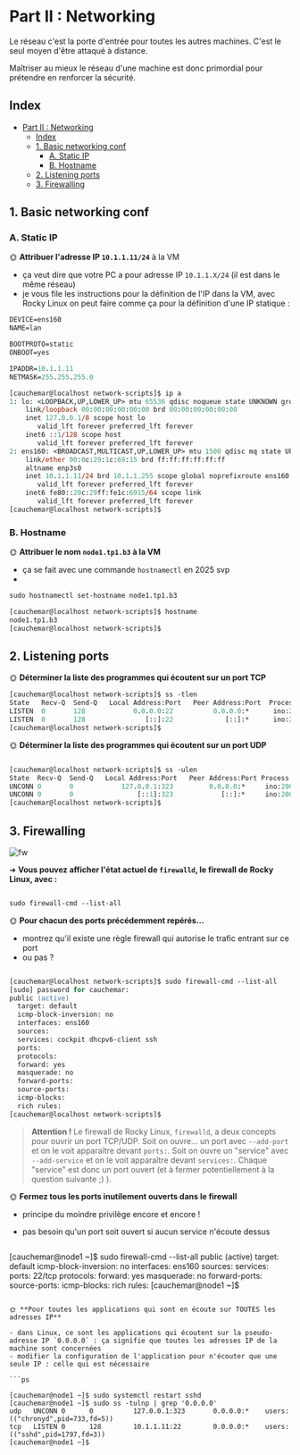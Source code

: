 # Part II : Networking

Le réseau c'est la porte d'entrée pour toutes les autres machines. C'est le seul moyen d'être attaqué à distance.

Maîtriser au mieux le réseau d'une machine est donc primordial pour prétendre en renforcer la sécurité.

## Index

- [Part II : Networking](#part-ii--networking)
  - [Index](#index)
  - [1. Basic networking conf](#1-basic-networking-conf)
    - [A. Static IP](#a-static-ip)
    - [B. Hostname](#b-hostname)
  - [2. Listening ports](#2-listening-ports)
  - [3. Firewalling](#3-firewalling)

## 1. Basic networking conf

### A. Static IP

🌞 **Attribuer l'adresse IP `10.1.1.11/24`** à la VM

- ça veut dire que votre PC a pour adresse IP `10.1.1.X/24` (il est dans le même réseau)
- je vous file les instructions pour la définition de l'IP dans la VM, avec Rocky Linux on peut faire comme ça pour la définition d'une IP statique :

```ps 
DEVICE=ens160
NAME=lan

BOOTPROTO=static
ONBOOT=yes

IPADDR=10.1.1.11
NETMASK=255.255.255.0

[cauchemar@localhost network-scripts]$ ip a
1: lo: <LOOPBACK,UP,LOWER_UP> mtu 65536 qdisc noqueue state UNKNOWN group default qlen 1000
    link/loopback 00:00:00:00:00:00 brd 00:00:00:00:00:00
    inet 127.0.0.1/8 scope host lo
       valid_lft forever preferred_lft forever
    inet6 ::1/128 scope host
       valid_lft forever preferred_lft forever
2: ens160: <BROADCAST,MULTICAST,UP,LOWER_UP> mtu 1500 qdisc mq state UP group default qlen 1000
    link/ether 00:0c:29:1c:69:15 brd ff:ff:ff:ff:ff:ff
    altname enp3s0
    inet 10.1.1.11/24 brd 10.1.1.255 scope global noprefixroute ens160
       valid_lft forever preferred_lft forever
    inet6 fe80::20c:29ff:fe1c:6915/64 scope link
       valid_lft forever preferred_lft forever
[cauchemar@localhost network-scripts]$
```

### B. Hostname

🌞 **Attribuer le nom `node1.tp1.b3` à la VM**

- ça se fait avec une commande `hostnamectl` en 2025 svp
- 
```ps
sudo hostnamectl set-hostname node1.tp1.b3

[cauchemar@localhost network-scripts]$ hostname
node1.tp1.b3
[cauchemar@localhost network-scripts]$

```

## 2. Listening ports

🌞 **Déterminer la liste des programmes qui écoutent sur un port TCP**

```ps
[cauchemar@localhost network-scripts]$ ss -tlen
State   Recv-Q  Send-Q   Local Address:Port   Peer Address:Port  Process
LISTEN  0       128            0.0.0.0:22          0.0.0.0:*      ino:21256 sk:2 cgroup:/system.slice/sshd.service <->
LISTEN  0       128               [::]:22             [::]:*      ino:21258 sk:3 cgroup:/system.slice/sshd.service v6only:1 <->
[cauchemar@localhost network-scripts]$

```

🌞 **Déterminer la liste des programmes qui écoutent sur un port UDP**

```ps

[cauchemar@localhost network-scripts]$ ss -ulen
State  Recv-Q  Send-Q   Local Address:Port   Peer Address:Port Process
UNCONN 0       0            127.0.0.1:323         0.0.0.0:*     ino:20059 sk:4 cgroup:/system.slice/chronyd.service <->
UNCONN 0       0                [::1]:323            [::]:*     ino:20060 sk:5 cgroup:/system.slice/chronyd.service v6only:1 <->
[cauchemar@localhost network-scripts]$

```

## 3. Firewalling

![fw](./img/fw.png)

➜ **Vous pouvez afficher l'état actuel de `firewalld`, le firewall de Rocky Linux, avec :**

```ps

sudo firewall-cmd --list-all

```

🌞 **Pour chacun des ports précédemment repérés...**

- montrez qu'il existe une règle firewall qui autorise le trafic entrant sur ce port
- ou pas ?
  
```ps

[cauchemar@localhost network-scripts]$ sudo firewall-cmd --list-all
[sudo] password for cauchemar:
public (active)
  target: default
  icmp-block-inversion: no
  interfaces: ens160
  sources:
  services: cockpit dhcpv6-client ssh
  ports:
  protocols:
  forward: yes
  masquerade: no
  forward-ports:
  source-ports:
  icmp-blocks:
  rich rules:
[cauchemar@localhost network-scripts]$

```

> **Attention !** Le firewall de Rocky Linux, `firewalld`, a deux concepts pour ouvrir un port TCP/UDP. Soit on ouvre... un port avec `--add-port` et on le voit apparaître devant `ports:`. Soit on ouvre un "service" avec `--add-service` et on le voit apparaître devant `services:`. Chaque "service" est donc un port ouvert (et à fermer potentiellement à la question suivante ;) ).

🌞 **Fermez tous les ports inutilement ouverts dans le firewall**

- principe du moindre privilège encore et encore !
- pas besoin qu'un port soit ouvert si aucun service n'écoute dessus

  ```ps
  
[cauchemar@node1 ~]$ sudo firewall-cmd --list-all
public (active)
  target: default
  icmp-block-inversion: no
  interfaces: ens160
  sources:
  services:
  ports: 22/tcp
  protocols:
  forward: yes
  masquerade: no
  forward-ports:
  source-ports:
  icmp-blocks:
  rich rules:
[cauchemar@node1 ~]$

```

🌞 **Pour toutes les applications qui sont en écoute sur TOUTES les adresses IP**

- dans Linux, ce sont les applications qui écoutent sur la pseudo-adresse IP `0.0.0.0` : ça signifie que toutes les adresses IP de la machine sont concernées
- modifier la configuration de l'application pour n'écouter que une seule IP : celle qui est nécessaire

```ps

[cauchemar@node1 ~]$ sudo systemctl restart sshd
[cauchemar@node1 ~]$ sudo ss -tulnp | grep '0.0.0.0'
udp   UNCONN 0      0          127.0.0.1:323       0.0.0.0:*    users:(("chronyd",pid=733,fd=5))
tcp   LISTEN 0      128        10.1.1.11:22        0.0.0.0:*    users:(("sshd",pid=1797,fd=3))
[cauchemar@node1 ~]$

```

